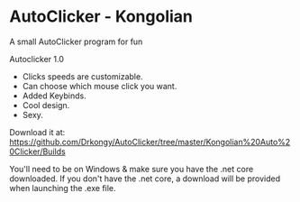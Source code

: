 # AutoClicker - Kongolian
A small AutoClicker program for fun


Autoclicker 1.0 
- Clicks speeds are customizable.
- Can choose which mouse click you want.
- Added Keybinds.
- Cool design.
- Sexy.



Download it at:
https://github.com/Drkongy/AutoClicker/tree/master/Kongolian%20Auto%20Clicker/Builds


You'll need to be on Windows & make sure you have the .net core downloaded.
If you don't have the .net core, a download will be provided when launching the .exe file.
